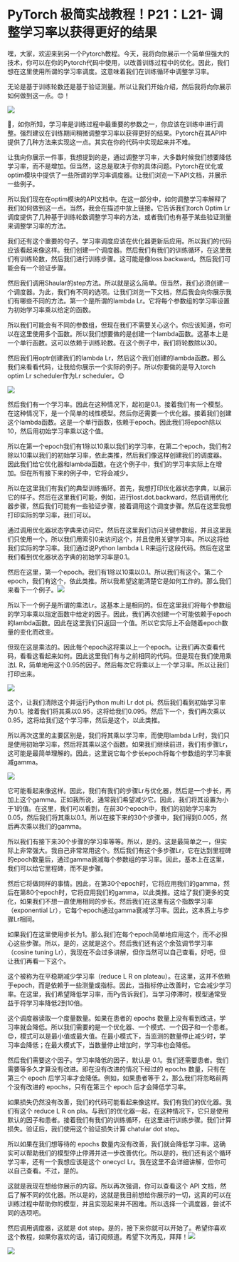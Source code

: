 # PyTorch 极简实战教程！P21：L21- 调整学习率以获得更好的结果 

嘿，大家，欢迎来到另一个Pytorch教程。今天，我将向你展示一个简单但强大的技术，你可以在你的Pytorch代码中使用，以改善训练过程中的优化。因此，我们想在这里使用所谓的学习率调度。这意味着我们在训练循环中调整学习率。

无论是基于训练轮数还是基于验证测量。所以让我们开始介绍，然后我将向你展示如何做到这一点。😊！[](img/4ac8ae1274e2571af0e178a8cbc54a12_1.png)

![](img/4ac8ae1274e2571af0e178a8cbc54a12_2.png)

🎼，如你所知，学习率是训练过程中最重要的参数之一，你应该在训练中进行调整。强烈建议在训练期间稍微调整学习率以获得更好的结果。Pytorch在其API中提供了几种方法来实现这一点。其实在你的代码中实现起来并不难。

让我向你展示一件事，我想提到的是，通过调整学习率，大多数时候我们想要降低学习率，而不是增加。但当然，这总是取决于你的具体问题。Pytorch在优化或optim模块中提供了一些所谓的学习率调度器。让我们浏览一下API文档，并展示一些例子。

所以我们现在在optim模块的API文档中。在这一部分中，如何调整学习率解释了我们如何做到这一点。当然，我会在描述中放上链接。它告诉我们torch Optim Lr调度提供了几种基于训练轮数调整学习率的方法，或者我们也有基于某些验证测量来调整学习率的方法。

我们还有这个重要的句子。学习率调度应该在优化器更新后应用。所以我们的代码应该看起来像这样。我们创建一个调度器。然后我们有我们的训练循环，在这里我们有训练轮数，然后我们进行训练步骤。这可能是像loss.backward。然后我们可能会有一个验证步骤。

然后我们调用Shaular的step方法。所以就是这么简单。但当然，我们必须创建一个调度器。为此，我们有不同的选项。让我们浏览一下文档，然后我会向你展示我们有哪些不同的方法。第一个是所谓的lambda Lr。它将每个参数组的学习率设置为初始学习率乘以给定的函数。

所以我们可能会有不同的参数组，但现在我们不需要关心这个。你应该知道，你可以在这里使用多个函数。所以我们想要做的是创建一个lambda函数。这基本上是一个单行函数。这可以依赖于训练轮数。在这个例子中，我们将轮数除以30。

然后我们用optr创建我们的lambda Lr，然后这个我们创建的lambda函数。那么我们来看看代码，让我给你展示一个实际的例子。所以你要做的是导入torch optim Lr scheduler作为Lr scheduler。😊

![](img/4ac8ae1274e2571af0e178a8cbc54a12_4.png)

然后我们有一个学习率。因此在这种情况下，起初是0.1。接着我们有一个模型。在这种情况下，是一个简单的线性模型。然后你还需要一个优化器。接着我们创建这个lambda函数。这是一个单行函数，依赖于epoch。因此我们将epoch除以10，然后用初始学习率乘以这个值。

所以在第一个epoch我们有1除以10乘以我们的学习率，在第二个epoch，我们有2除以10乘以我们的初始学习率，依此类推，然后我们像这样创建我们的调度器。因此我们给它优化器和lambda函数。在这个例子中，我们的学习率实际上在增加。但在所有接下来的例子中，它将会减少。

所以在这里我们有我们的典型训练循环。首先，我想打印优化器状态字典，以展示它的样子。然后在这里我们可能，例如，进行lost.dot.backward，然后调用优化器步骤，然后我们可能有一些验证步骤，接着调用这个调度步骤。然后在这里我想打印实际的学习率，我们可以。

通过调用优化器状态字典来访问它。然后在这里我们访问关键参数组，并且这里我们只使用一个。所以我们用索引0来访问这个，并且使用关键学习率。所以这将给我们实际的学习率。我们通过说Python lambda L R来运行这段代码。然后在这里我们看到优化器状态字典的初始学习率是0.1。

然后在这里，第一个epoch。我们有1除以10乘以0.1。所以我们有这个。第二个epoch，我们有这个，依此类推。所以我希望这能清楚它是如何工作的。那么我们来看下一个例子。![](img/4ac8ae1274e2571af0e178a8cbc54a12_6.png)

所以下一个例子是所谓的乘法Lr。这基本上是相同的。但在这里我们将每个参数组的学习率乘以指定函数中给定的因子。因此，我们再次创建一个可能依赖于epoch的lambda函数。因此在这里我们只返回一个值。所以它实际上不会随着epoch数量的变化而改变。

但现在这是乘法的。因此每个epoch这将乘以上一个epoch。让我们再次查看代码，看看这看起来如何。因此这里我们有与之前相同的代码。但是现在我们使用乘法L R，简单地用这个0.95的因子。然后每次它将乘以上一个学习率。所以让我们打印出来。

![](img/4ac8ae1274e2571af0e178a8cbc54a12_8.png)

这个，让我们清除这个并运行Python multi Lr dot pi。然后我们看到初始学习率为0.1。接着我们将其乘以0.95，这将给我们0.095。然后下一个，我们再次乘以0.95，这将给我们这个学习率，然后是这个，以此类推。

所以再次这里的主要区别是，我们将其乘以学习率，而使用lambda Lr时，我们只是使用初始学习率，然后将其乘以这个函数。如果我们继续前进，我们有步骤Lr，这可能是最简单理解的。因此，这里说它每个步长epoch将每个参数组的学习率衰减gamma。

![](img/4ac8ae1274e2571af0e178a8cbc54a12_10.png)

它可能看起来像这样。因此，我们有我们的步骤Lr与优化器，然后是一个步长，再加上这个gamma。正如我所说，通常我们希望减少它。因此，我们将其设置为小于1的值。在这里，我们可以看到，在前30个epoch中，我们的初始学习率为0.05，然后我们将其乘以0.1。所以在接下来的30个步骤中，我们得到0.005，然后再次乘以我们的gamma。

所以我们有接下来30个步骤的学习率等等。所以，是的。这是最简单之一，但实际上非常强大。我自己非常常用这个。然后我们有这个多步骤Lr，它在达到里程碑的epoch数量后，通过gamma衰减每个参数组的学习率。因此，基本上在这里，我们可以给它里程碑，而不是步骤。

然后它将做同样的事情。因此，在第30个epoch时，它将应用我们的gamma，然后在第80个epoch时，它将应用我们的gamma，以此类推。这给了我们更多的变化，如果我们不想一直使用相同的步长。然后我们在这里有这个指数学习率（exponential Lr），它每个epoch通过gamma衰减学习率。因此，这本质上与步骤Lr相同。

如果我们在这里使用步长为1。那么我们在每个epoch简单地应用这个，而不必担心这些步骤。所以，是的，这就是这个。然后我们还有这个余弦调节学习率（cosine tuning Lr），我现在不会过多讲解，但你当然可以自己查看。好吧，但让我们再看一下这个。

这个被称为在平稳期减少学习率（reduce L R on plateau）。在这里，这并不依赖于epoch，而是依赖于一些测量或指标。因此，当指标停止改善时，它会减少学习率。在这里，我们希望降低学习率，而Py告诉我们，当学习停滞时，模型通常受益于将学习率降低2到10倍。

这个调度器读取一个度量数量。如果在患者的 epochs 数量上没有看到改进，学习率就会降低。所以我们需要的是一个优化器、一个模式、一个因子和一个患者。😊，模式可以是最小值或最大值。在最小模式下，当监测的数量停止减少时，学习率会降低；在最大模式下，当数量停止增加时，学习率也会降低。

然后我们需要这个因子。学习率降低的因子，默认是 0.1。我们还需要患者。我们需要等多久才算没有改进。即在没有改进的情况下经过的 epochs 数量，只有在第三个 epoch 后学习率才会降低。例如，如果患者等于 2，那么我们将忽略前两个没有改进的 epochs，只有在第三个 epoch 后才会降低学习率。

如果损失仍然没有改善，我们的代码可能看起来像这样。我们有我们的优化器。我们有这个 reduce L R on pla。与我们的优化器一起，在这种情况下，它只是使用默认的因子和患者。接着我们有我们的训练循环，在这里进行训练步骤。我们计算损失。验证后，我们使用这个验证损失计算 chatular dot step。

所以如果在我们想等待的 epochs 数量内没有改善，我们就会降低学习率。这确实可以帮助我们的模型停止停滞并进一步改善优化。所以是的，我们还有这个循环学习率，还有一个我想应该是这个 onecycl Lr。我在这里不会详细讲解，但你可以自己查看。不过，是的。

这就是我现在想给你展示的内容。所以再次强调，你可以查看这个 API 文档，然后了解不同的优化器。所以是的，这就是我目前想给你展示的一切，这真的可以在训练过程中帮助你的模型，并且实现起来并不困难。所以选择一个调度器，尝试不同的选项吧。

然后调用调度器，这就是 dot step。是的，接下来你就可以开始了。希望你喜欢这个教程，如果你喜欢的话，请订阅频道。希望下次再见，拜拜！![](img/4ac8ae1274e2571af0e178a8cbc54a12_12.png)

![](img/4ac8ae1274e2571af0e178a8cbc54a12_13.png)
